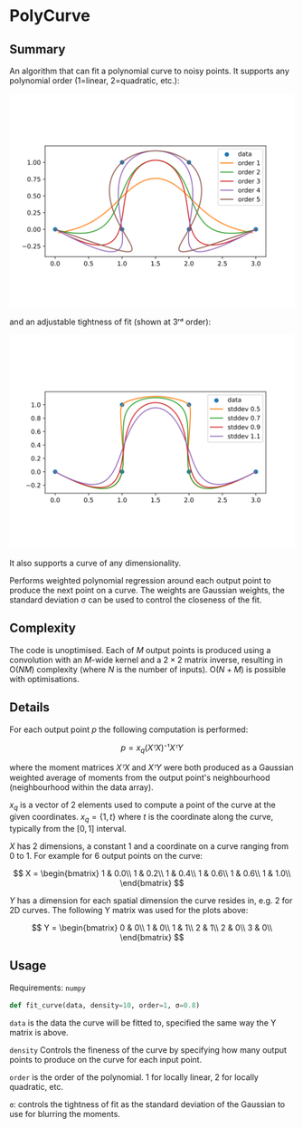 # PolyCurve

## Summary

An algorithm that can fit a polynomial curve to noisy points. It supports any polynomial order (1=linear, 2=quadratic, etc.):

![Polynomial orders 1-5](orders.svg)

and an adjustable tightness of fit (shown at 3ʳᵈ order):

![3ʳᵈ order curve with differing closeness](fit.svg)

It also supports a curve of any dimensionality.

Performs weighted polynomial regression around each output point to produce the next point on a curve. The weights are Gaussian weights, the standard deviation σ can be used to control the closeness of the fit.

## Complexity

The code is unoptimised. Each of $M$ output points is produced using a convolution with an $M$-wide kernel and a $2×2$ matrix inverse, resulting in $\text{O}(NM)$ complexity (where $N$ is the number of inputs). $\text{O}(N+M)$ is possible with optimisations.

## Details

For each output point $p$ the following computation is performed:

$$ p = x_q(XᵀX)⁻¹XᵀY $$

where the moment matrices $XᵀX$ and $XᵀY$ were both produced as a Gaussian weighted average of moments from the output point's neighbourhood (neighbourhood within the data array).

$x_q$ is a vector of 2 elements used to compute a point of the curve at the given coordinates. $x_q=\{1,t\}$ where $t$ is the coordinate along the curve, typically from the $[0,1]$ interval.

$X$ has 2 dimensions, a constant 1 and a coordinate on a curve ranging from 0 to 1. For example for 6 output points on the curve:

$$
X = \begin{bmatrix}
1 & 0.0\\
1 & 0.2\\
1 & 0.4\\
1 & 0.6\\
1 & 0.6\\
1 & 1.0\\
\end{bmatrix}
$$

$Y$ has a dimension for each spatial dimension the curve resides in, e.g. 2 for 2D curves. The following Y matrix was used for the plots above:

$$
Y = \begin{bmatrix}
0 & 0\\
1 & 0\\
1 & 1\\
2 & 1\\
2 & 0\\
3 & 0\\
\end{bmatrix}
$$

## Usage

Requirements: `numpy`

```python
def fit_curve(data, density=10, order=1, σ=0.8)
```

`data` is the data the curve will be fitted to, specified the same way the Y matrix is above.

`density` Controls the fineness of the curve by specifying how many output points to produce on the curve for each input point.

`order` is the order of the polynomial. 1 for locally linear, 2 for locally quadratic, etc.

`σ`: controls the tightness of fit as the standard deviation of the Gaussian to use for blurring the moments.